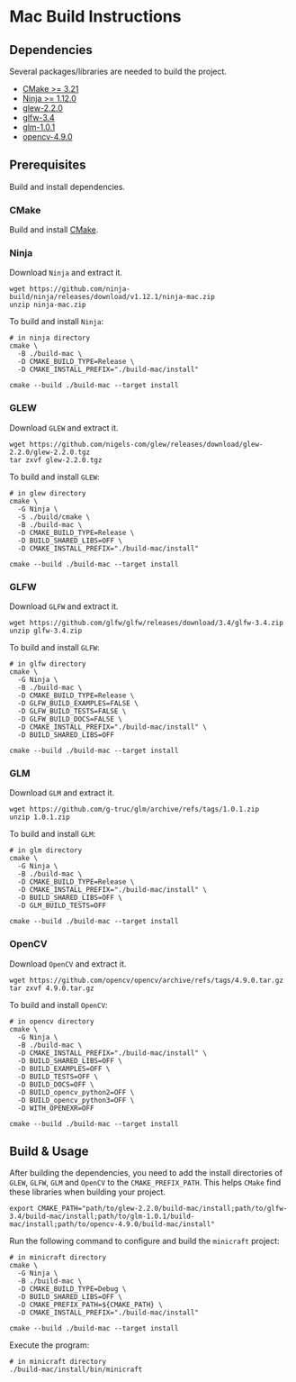 # Mac Build Instructions #

## Dependencies ##

Several packages/libraries are needed to build the project.

- [CMake >= 3.21](https://cmake.org/download/)
- [Ninja >= 1.12.0](https://ninja-build.org/)
- [glew-2.2.0](https://github.com/nigels-com/glew/releases/download/glew-2.2.0/glew-2.2.0.tgz)
- [glfw-3.4](https://github.com/glfw/glfw/releases/download/3.4/glfw-3.4.zip)
- [glm-1.0.1](https://github.com/g-truc/glm/archive/refs/tags/1.0.1.zip)
- [opencv-4.9.0](https://github.com/opencv/opencv/archive/refs/tags/4.9.0.tar.gz)


## Prerequisites ##

Build and install dependencies.

### CMake ###
Build and install [CMake](https://cmake.org/download/).

### Ninja ###

Download `Ninja` and extract it.
```
wget https://github.com/ninja-build/ninja/releases/download/v1.12.1/ninja-mac.zip
unzip ninja-mac.zip
```

To build and install `Ninja`:
```
# in ninja directory
cmake \
  -B ./build-mac \
  -D CMAKE_BUILD_TYPE=Release \
  -D CMAKE_INSTALL_PREFIX="./build-mac/install"

cmake --build ./build-mac --target install
```

### GLEW ###

Download `GLEW` and extract it.
```
wget https://github.com/nigels-com/glew/releases/download/glew-2.2.0/glew-2.2.0.tgz
tar zxvf glew-2.2.0.tgz
```

To build and install `GLEW`:
```
# in glew directory
cmake \
  -G Ninja \
  -S ./build/cmake \
  -B ./build-mac \
  -D CMAKE_BUILD_TYPE=Release \
  -D BUILD_SHARED_LIBS=OFF \
  -D CMAKE_INSTALL_PREFIX="./build-mac/install"

cmake --build ./build-mac --target install
```

### GLFW ###

Download `GLFW` and extract it.
```
wget https://github.com/glfw/glfw/releases/download/3.4/glfw-3.4.zip
unzip glfw-3.4.zip
```

To build and install `GLFW`:
```
# in glfw directory
cmake \
  -G Ninja \
  -B ./build-mac \
  -D CMAKE_BUILD_TYPE=Release \
  -D GLFW_BUILD_EXAMPLES=FALSE \
  -D GLFW_BUILD_TESTS=FALSE \
  -D GLFW_BUILD_DOCS=FALSE \
  -D CMAKE_INSTALL_PREFIX="./build-mac/install" \
  -D BUILD_SHARED_LIBS=OFF

cmake --build ./build-mac --target install
```

### GLM ###

Download `GLM` and extract it.
```
wget https://github.com/g-truc/glm/archive/refs/tags/1.0.1.zip
unzip 1.0.1.zip
```

To build and install `GLM`:
```
# in glm directory
cmake \
  -G Ninja \
  -B ./build-mac \
  -D CMAKE_BUILD_TYPE=Release \
  -D CMAKE_INSTALL_PREFIX="./build-mac/install" \
  -D BUILD_SHARED_LIBS=OFF \
  -D GLM_BUILD_TESTS=OFF

cmake --build ./build-mac --target install
```

### OpenCV ###

Download `OpenCV` and extract it.
```
wget https://github.com/opencv/opencv/archive/refs/tags/4.9.0.tar.gz
tar zxvf 4.9.0.tar.gz
```

To build and install `OpenCV`:
```
# in opencv directory
cmake \
  -G Ninja \
  -B ./build-mac \
  -D CMAKE_INSTALL_PREFIX="./build-mac/install" \
  -D BUILD_SHARED_LIBS=OFF \
  -D BUILD_EXAMPLES=OFF \
  -D BUILD_TESTS=OFF \
  -D BUILD_DOCS=OFF \
  -D BUILD_opencv_python2=OFF \
  -D BUILD_opencv_python3=OFF \
  -D WITH_OPENEXR=OFF
  
cmake --build ./build-mac --target install
```


## Build & Usage ##

After building the dependencies, you need to add the install directories of `GLEW`, `GLFW`, `GLM` and `OpenCV` to the `CMAKE_PREFIX_PATH`. This helps `CMake` find these libraries when building your project.
```
export CMAKE_PATH="path/to/glew-2.2.0/build-mac/install;path/to/glfw-3.4/build-mac/install;path/to/glm-1.0.1/build-mac/install;path/to/opencv-4.9.0/build-mac/install"
```

Run the following command to configure and build the `minicraft` project:
```
# in minicraft directory
cmake \
  -G Ninja \
  -B ./build-mac \
  -D CMAKE_BUILD_TYPE=Debug \
  -D BUILD_SHARED_LIBS=OFF \
  -D CMAKE_PREFIX_PATH=${CMAKE_PATH} \
  -D CMAKE_INSTALL_PREFIX="./build-mac/install"

cmake --build ./build-mac --target install
```

Execute the program:
```
# in minicraft directory
./build-mac/install/bin/minicraft
```
